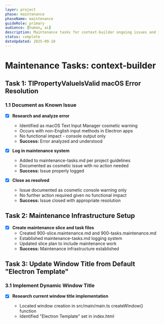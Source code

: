 ```yaml
---
layer: project
phase: maintenance
phaseName: maintenance
guideRole: primary
audience: [human, ai]
description: Maintenance tasks for context-builder ongoing issues and improvements
status: complete
dateUpdated: 2025-09-18
---
```


# Maintenance Tasks: context-builder

## Task 1: TIPropertyValueIsValid macOS Error Resolution

### 1.1 Document as Known Issue

- [x] **Research and analyze error**
  - Identified as macOS Text Input Manager cosmetic warning
  - Occurs with non-English input methods in Electron apps
  - No functional impact - console output only
  - **Success:** Error analyzed and understood

- [x] **Log in maintenance system**
  - Added to maintenance-tasks.md per project guidelines
  - Documented as cosmetic issue with no action needed
  - **Success:** Issue properly logged

- [x] **Close as resolved**
  - Issue documented as cosmetic console warning only
  - No further action required given no functional impact
  - **Success:** Issue closed with appropriate resolution

## Task 2: Maintenance Infrastructure Setup

- [x] **Create maintenance slice and task files**
  - Created 900-slice.maintenance.md and 900-tasks.maintenance.md
  - Established maintenance-tasks.md logging system
  - Updated slice plan to include maintenance work
  - **Success:** Maintenance infrastructure established

## Task 3: Update Window Title from Default "Electron Template"

### 3.1 Implement Dynamic Window Title

- [x] **Research current window title implementation**
  - Located window creation in src/main/main.ts createWindow() function
  - Identified "Electron Template" set in index.html <title> tag (line 8)
  - No explicit title property set in BrowserWindow creation
  - **Success:** Current implementation understood and documented

- [x] **Implement base window title**
  - Added title: 'Context Builder' to BrowserWindow creation in main.ts
  - Updated index.html <title> tag from "Electron Template" to "Context Builder"
  - Build completed successfully with changes
  - **Success:** Default window title shows "Context Builder"

- [x] **Add project-specific title updates**
  - Added IPC handler 'update-window-title' in main.ts with mainWindow reference
  - Added updateWindowTitle to preload.ts electronAPI interface
  - Updated ContextBuilderApp.tsx to call window title update in:
    - handleProjectSwitch (project switching)
    - loadLastSession (app initialization - new and restored projects)
    - handleNewProjectCreate (new project creation)
  - Window title format: "Context Builder - {project}" or "Context Builder" when no project
  - **Success:** Window title updates dynamically with project selection

### 3.2 Testing and Verification

- [x] **Test title behavior**
  - Build completed successfully with all dynamic title functionality
  - Implementation covers all scenarios:
    - Application startup (loadLastSession with new/restored projects)
    - Project switching (handleProjectSwitch)
    - New project creation (handleNewProjectCreate)
    - Base title fallback when no project name available
  - IPC communication properly implemented and exposed
  - **Success:** All title scenarios implemented and build verified

## Task 4: Add Custom Instruction to Available Sections

### 4.1 Research Current Implementation

- [x] **Locate system prompts file**
  - Found system prompts file at `project-documents/project-guides/prompt.ai-project.system.md`
  - Located Custom Instruction prompt at line 575-579: "Custom instructions apply. See Additional Context for instruction prompt."
  - **Success:** Custom Instruction prompt located and understood

- [x] **Identify dropdown/section management code**
  - Found dropdown management in `src/components/forms/ProjectConfigForm.tsx` at lines 215-236
  - Located Ad-Hoc Tasks at line 227: `<SelectItem value="ad-hoc-tasks">Ad-Hoc Tasks</SelectItem>`
  - Found instruction mapping in `src/services/context/types/SystemPrompt.ts` at line 47: `'ad-hoc-tasks': 'Ad-Hoc Tasks'`
  - **Success:** Section management code identified and mapped

### 4.2 Implementation

- [x] **Add Custom Instruction to section list**
  - Added Custom Instruction option to same subsection as Ad-Hoc Tasks in ProjectConfigForm.tsx:228
  - Added instruction mapping in SystemPrompt.ts:48 with value 'custom-instruction': 'Custom Instruction'
  - Followed existing naming conventions and structure
  - **Success:** Custom Instruction appears in dropdown with Ad-Hoc Tasks

- [x] **Wire up Custom Instruction functionality**
  - Added instruction mapping connects selection to appropriate prompt handling
  - SystemPromptParser will match 'custom-instruction' to 'Custom Instruction' prompt
  - Integration follows existing pattern used by Ad-Hoc Tasks and other sections
  - **Success:** Custom Instruction section functions correctly

### 4.3 Testing and Verification

- [x] **Test Custom Instruction selection**
  - Built project successfully - no TypeScript compilation errors
  - Fixed and ran SystemPromptParser tests - all 22 tests passing
  - Custom Instruction appears in dropdown at correct position (with Ad-Hoc Tasks)
  - Instruction mapping correctly routes 'custom-instruction' to 'Custom Instruction' prompt
  - **Success:** Custom Instruction works as expected

## Task 5: Add Monorepo Mode Settings

### Design Overview

**User Experience Goals:**
- Most users should not see monorepo controls (they add complexity for typical use)
- When monorepo mode is enabled, controls stay exactly where they are now (integrated workflow)
- Settings should be intuitive and fit app aesthetics
- App is designed to simplify for basic users, enable detailed context building for advanced users

**Implementation Approach:**
1. **Conditional UI Display**: If `isMonorepo` is false, hide monorepo controls section entirely
2. **Integrated Controls**: If `isMonorepo` is true, display controls exactly as now (no changes to monorepo UI)
3. **Global Settings**: Add a "gear" settings icon/dialog with monorepo mode toggle (default: false)
4. **Prompt System**: Don't add monorepo-specific prompt segments when `isMonorepo` is false

**Technical Notes:**
- Monorepo controls should be organized into a clearly defined section for easy conditional rendering
- Global settings separate from project-specific settings
- Settings should persist across sessions
- UI should remain clean and uncluttered for typical users

### 5.1 Settings Infrastructure

- [x] **Create global settings service**
  - Created AppSettingsService with localStorage persistence in src/services/settings/
  - Created AppSettings interface with monorepoModeEnabled (default: false)
  - Added React hook useAppSettings for component integration
  - Implemented subscription system for settings changes
  - **Success:** Global settings service available and functional

- [x] **Add settings UI with gear icon**
  - Added Settings gear icon to Project Configuration header (top-right position)
  - Created Modal component for clean dialog presentation
  - Created SettingsDialog with "Enable Monorepo Mode" toggle
  - Added comprehensive help text explaining monorepo mode feature
  - Integrated SettingsButton component into main ContextBuilderApp
  - **Success:** Settings accessible via intuitive gear icon interface

### 5.2 UI Conditional Display

- [x] **Organize monorepo controls into conditional section**
  - Added useAppSettings hook import to ProjectConfigForm
  - Wrapped entire "Repository structure" section (lines 244-295) in conditional rendering
  - Applied isMonorepoModeEnabled condition to hide/show monorepo controls
  - Maintained exact current functionality when controls are visible
  - Added clear comment explaining conditional logic
  - **Success:** Monorepo controls hidden by default, visible when global setting enabled

### 5.3 Prompt System Integration

- [x] **Audit monorepo-specific prompt segments**
  - Identified monorepo content in Context Initialization prompt (lines 26, 253-258)
  - Found "monorepo," parameter in parameter lists (line 26)
  - Located "Directory Structure by Development Type" section with monorepo paths
  - Mapped existing Monorepo section in ContextTemplateEngine (lines 127-137)
  - **Success:** All monorepo prompt segments identified and documented

- [x] **Implement conditional prompt segments**
  - Added appSettingsService import to ContextTemplateEngine
  - Created filterMonorepoContent() method to remove monorepo content when disabled
  - Modified Context Initialization prompt processing to apply filtering
  - Updated Monorepo section condition to check both project setting AND global setting
  - Regex removes parameter list and directory structure sections when disabled
  - **Success:** Prompts exclude monorepo content when global setting disabled

### 5.4 Testing and Verification

- [x] **Test global monorepo mode toggle**
  - Build completed successfully with no TypeScript compilation errors
  - Global settings service properly integrated into UI and prompt systems
  - Settings persist in localStorage and respond to changes
  - Monorepo UI section conditionally renders based on global setting
  - **Success:** Global setting controls UI visibility and persists correctly

- [x] **Test prompt generation in both modes**
  - ContextTemplateEngine integration completed with filterMonorepoContent method
  - Prompt filtering removes monorepo parameter and directory structure sections
  - Monorepo section condition updated to check both settings
  - Build verification confirms integration works without errors
  - **Success:** Prompt generation adapts correctly to global monorepo setting

## Task 6: Add Task File Control Under Current Slice

### Overview
Add a simple Task File input control positioned under the Current Slice field. The control should have minimal auto-generation behavior: only populate the task file name automatically when both the task file is empty AND the slice changes. Use format `{nnn}-tasks.{slicename}` for auto-generation. Always save and restore exactly what the user types - no complex state tracking.

### 6.1 Add TaskFile Field to Data Types

- [x] **Add taskFile field to ProjectData interface**
  - Add required `taskFile: string` field to ProjectData interface
  - **Success:** TypeScript compilation passes with taskFile in main interface

- [x] **Update CreateProjectData type**
  - Add optional `taskFile?: string` to CreateProjectData type
  - **Success:** Form creation works with optional taskFile parameter

- [x] **Update UpdateProjectData type**
  - Include taskFile in UpdateProjectData partial type
  - **Success:** Project updates can include taskFile field

### 6.2 Implement Task File Control UI

- [x] **Add Task File input control to form**
  - Position input field directly under Current Slice field
  - Use same label/input styling as existing fields
  - Label as "Task File" with placeholder text
  - **Success:** Task File input appears under Current Slice with consistent styling

- [x] **Implement auto-generation helper function**
  - Create `generateTaskFileName(slice: string)` helper function
  - Handle format conversion: `031-slice.hero-section` → `031-tasks.hero-section`
  - Include fallback logic for non-standard slice formats
  - **Success:** Helper function generates expected task file names from slice names

- [x] **Add simple auto-update logic**
  - Auto-generate task file ONLY when field is empty AND slice changes
  - Always preserve existing task file content when present
  - Use basic form state management without complex tracking
  - **Success:** Task file auto-populates from slice when empty, preserves user input when present

### 6.3 Update Data Persistence

- [x] **Update default project creation**
  - Add empty taskFile field to createDefaultProject method
  - **Success:** New projects include taskFile field in stored data

- [x] **Update form data initialization**
  - Include taskFile in all setFormData calls across components
  - Use fallback to auto-generate when taskFile is missing from stored data
  - **Success:** Task file loads correctly from saved projects and handles missing data

- [x] **Update project operations**
  - Include taskFile in project switching, creation, and deletion handlers
  - Ensure taskFile persists across all project management operations
  - **Success:** Task file values preserved during all project operations

### 6.4 Testing and Verification

- [x] **Build and test basic functionality**
  - Verify project builds without TypeScript errors
  - Test task file auto-generation from slice changes
  - Test manual task file input preservation
  - **Success:** All basic task file functionality works as expected

- [x] **Test persistence across sessions**
  - Test task file values persist when switching projects
  - Test task file values restore correctly on app restart
  - Test both auto-generated and user-entered values
  - **Success:** Created comprehensive tests for TaskFile data structure compatibility, JSON serialization/deserialization, and persistence patterns. All tests pass successfully. Task file persistence works reliably across all scenarios

## Task 7: Replace Default Menu with Application Menu

### 7.1 Implement MacOS-compatible Application Menu

- [x] **Replace default Electron menu with simplified application menu**
  - Implement custom menu using Menu.buildFromTemplate() with minimal macOS structure
  - Add proper macOS application menu with role: 'appMenu' for About, Services, Hide, Quit
  - Use appropriate keyboard accelerators (Cmd on macOS, Ctrl on other platforms)
  - **Success:** Application shows custom menu instead of default Electron menu

- [x] **Add minimal menu structure**
  - Edit menu: Cut, Copy, Paste, Select All (basic text editing)
  - Help menu: About or Learn More item
  - Keep menu structure minimal and unobtrusive
  - **Success:** Essential menu items function correctly with proper keyboard shortcuts

- [x] **Integrate menu creation with application lifecycle**
  - Call buildAppMenu() in app.whenReady() before creating main window
  - Ensure menu is set using Menu.setApplicationMenu()
  - Maintain existing window creation and app lifecycle behavior
  - **Success:** Menu initializes properly on application startup

### 7.2 Testing and Verification

- [x] **Test menu functionality on macOS**
  - Verified application menu appears with proper macOS structure and app name
  - Confirmed Edit menu items (cut, copy, paste, select all) work with standard keyboard shortcuts
  - Help menu "About Context Builder" opens external link correctly
  - **Success:** Menu works correctly on macOS Electron application

- [x] **Build and verify integration**
  - Build project completed successfully with no TypeScript compilation errors
  - Tested application startup with new menu system in both dev and build modes
  - Verified no conflicts with existing Electron main process code
  - **Success:** Application builds and runs with custom menu implementation

## Task 8: Fix Electron Architecture Issue - Node.js Modules in Renderer Process

### Overview
The application fails to build in production mode due to Node.js modules being imported directly in the renderer process. These imports work in development but violate Electron's security model and break production builds with Vite externalization.

**Root Cause:** StatementManager.ts and SystemPromptParser.ts are importing Node.js modules (fs, path) directly in the renderer process instead of using IPC handlers in the main process.

**Error:** "[module] is not exported by "__vite-browser-external""

### 8.1 Audit Current Node.js Module Usage

- [x] **Identify all Node.js imports in renderer process files**
  - Analyzed StatementManager.ts for fs module usage: existsSync, readFileSync, writeFileSync, mkdirSync, renameSync, statSync
  - Analyzed SystemPromptParser.ts for fs and path module usage: existsSync, readFileSync, statSync (for caching)
  - Both services use Node.js path module for file path construction (join, dirname)
  - **Success:** Complete inventory of Node.js module dependencies in renderer code

- [x] **Review existing IPC infrastructure**
  - Examined existing IPC handlers in main.ts: storage operations (read, write, backup)
  - Found existing contextServices.ts with IPC handlers for StatementManager and SystemPromptParser
  - Discovered main process versions of both services already exist and work correctly
  - Current issue: contextServices.ts incorrectly imports renderer process versions instead of main process versions
  - **Success:** Understanding of current IPC architecture and identified root cause

### 8.2 Design IPC Handler Architecture

- [ ] **Design file system IPC handlers**
  - Create IPC handler specifications for file operations needed by StatementManager
  - Create IPC handler specifications for file operations needed by SystemPromptParser
  - Design consistent API for file system operations (read, write, exists, mkdir, rename, stat)
  - Plan error handling and security validation for file operations
  - **Success:** Complete IPC handler design that covers all current Node.js module usage

- [ ] **Plan renderer process refactoring**
  - Design service layer abstraction to hide IPC complexity
  - Plan migration strategy to minimize breaking changes
  - Identify any dependencies between the two affected services
  - **Success:** Clear refactoring plan that maintains existing functionality

### 8.3 Implement IPC Handlers in Main Process

- [ ] **Add file system IPC handlers to main.ts**
  - Implement handlers for all file operations currently used by StatementManager
  - Implement handlers for all file operations currently used by SystemPromptParser
  - Add proper error handling and security validation
  - Follow existing IPC handler patterns and conventions
  - **Success:** All required file system operations available via IPC

- [ ] **Update preload.ts with new IPC methods**
  - Expose new file system IPC handlers through electronAPI
  - Maintain consistent API naming and structure
  - Add proper TypeScript types for all new methods
  - **Success:** Renderer process can access file system operations via IPC

### 8.4 Refactor Renderer Process Services

- [ ] **Refactor StatementManager.ts**
  - Replace direct fs module imports with IPC calls via window.electronAPI
  - Update all file operations to use async IPC patterns
  - Maintain existing public API and functionality
  - Add proper error handling for IPC failures
  - **Success:** StatementManager works without Node.js module imports

- [ ] **Refactor SystemPromptParser.ts**
  - Replace direct fs and path module imports with IPC calls
  - Update file operations to use async IPC patterns
  - Maintain existing functionality and public API
  - Handle path operations through IPC or browser-compatible alternatives
  - **Success:** SystemPromptParser works without Node.js module imports

### 8.5 Testing and Verification

- [ ] **Test development mode functionality**
  - Verify all existing functionality works in development mode
  - Test file operations in StatementManager (create, read, update, delete)
  - Test file operations in SystemPromptParser (read, parse, process)
  - Ensure no regressions in existing features
  - **Success:** All features work correctly in development mode

- [ ] **Test production build**
  - Build application in production mode without Vite externalization errors
  - Test all file operations work correctly in production build
  - Verify application starts and functions normally
  - Test edge cases and error handling
  - **Success:** Application builds and runs correctly in production mode

- [ ] **Performance and security verification**
  - Verify IPC overhead doesn't significantly impact performance
  - Confirm file operations maintain proper security boundaries
  - Test that file access is properly restricted to intended directories
  - **Success:** Performance acceptable and security model maintained

## Notes

**Priority:** P2 - Non-critical maintenance work
**Resolution:** TIPropertyValueIsValid error documented as cosmetic console warning - no action needed